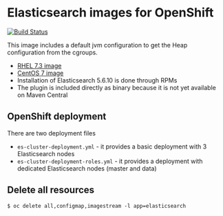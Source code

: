 # Elasticsearch images for OpenShift

[![Build Status](https://travis-ci.org/RHsyseng/docker-rhel-elasticsearch.svg?branch=5.x)](https://travis-ci.org/RHsyseng/docker-rhel-elasticsearch)

This image includes a default jvm configuration to get the Heap configuration from the cgroups.

 * [RHEL 7.3 image](./Dockerfile)
 * [CentOS 7 image](./Dockerfile.centos7)
 * Installation of Elasticsearch 5.6.10 is done through RPMs
 * The plugin is included directly as binary because it is not yet available on Maven Central

## OpenShift deployment

There are two deployment files
 * `es-cluster-deployment.yml` - it provides a basic deployment with 3 Elasticsearch nodes
 * `es-cluster-deployment-roles.yml` - it provides a deployment with dedicated Elasticsearch nodes (master and data)

## Delete all resources
```
$ oc delete all,configmap,imagestream -l app=elasticsearch
```

